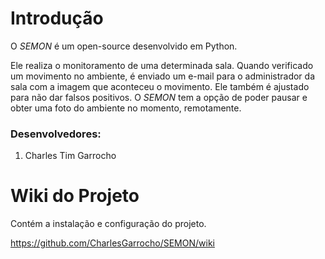 # Introdução #
O _SEMON_ é um open-source desenvolvido em Python.

Ele realiza o monitoramento de uma determinada sala. Quando verificado um movimento no ambiente, é enviado um e-mail para o administrador da sala com a imagem que aconteceu o movimento. Ele também é ajustado para não dar falsos positivos. O _SEMON_ tem a opção de poder pausar e obter uma foto do ambiente no momento, remotamente.

### Desenvolvedores: ###
1. Charles Tim Garrocho

# Wiki do Projeto #
Contém a instalação e configuração do projeto.

https://github.com/CharlesGarrocho/SEMON/wiki